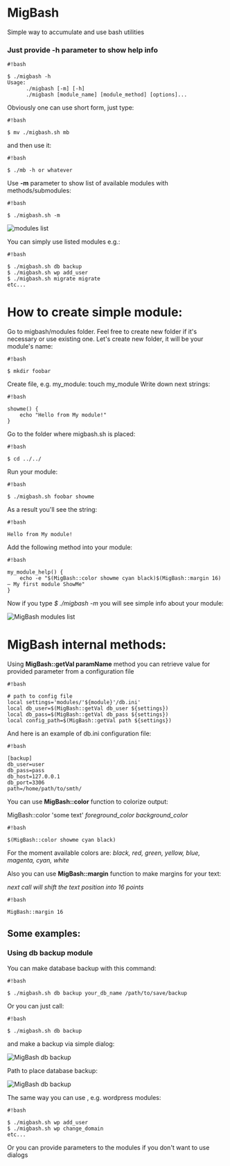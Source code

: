 MigBash
=======

Simple way to accumulate and use bash utilities

### Just provide **-h** parameter to show help info ###

```
#!bash

$ ./migbash -h
Usage:
      ./migbash [-m] [-h]
      ./migbash [module_name] [module_method] [options]...

```
Obviously one can use short form, just type: 

```
#!bash

$ mv ./migbash.sh mb
```
and then use it:

```
#!bash

$ ./mb -h or whatever
```
Use **-m** parameter to show list of available modules with methods/submodules:

```
#!bash

$ ./migbash.sh -m
```

![modules list](http://dl.dropboxusercontent.com/u/44917065/MigBash/MigBash_1.png)

You can simply use listed modules e.g.:

```
#!bash

$ ./migbash.sh db backup
$ ./migbash.sh wp add_user
$ ./migbash.sh migrate migrate
etc...
```
# How to create simple module: #
Go to migbash/modules folder. Feel free to create new folder if it's necessary or use existing one.
Let's create new folder, it will be your module's name:
```
#!bash

$ mkdir foobar
```
Create file, e.g. my_module: touch my_module
Write down next strings:

```
#!bash

showme() {
    echo "Hello from My module!"
}
```
Go to the folder where migbash.sh is placed:

```
#!bash

$ cd ../../
```
Run your module:

```
#!bash

$ ./migbash.sh foobar showme
```
As a result you'll see the string:

```
#!bash

Hello from My module!
```
Add the following method into your module:

```
#!bash

my_module_help() {
    echo -e "$(MigBash::color showme cyan black)$(MigBash::margin 16) – My first module ShowMe"
}
```
Now if you type *$ ./migbash -m* you will see simple info about your module:

![MigBash modules list](http://dl.dropboxusercontent.com/u/44917065/MigBash/MigBash_2.png)

# MigBash internal methods: #
Using **MigBash::getVal paramName** method you can retrieve value for provided parameter from a configuration file

```
#!bash

# path to config file
local settings='modules/'${module}'/db.ini'
local db_user=$(MigBash::getVal db_user ${settings})
local db_pass=$(MigBash::getVal db_pass ${settings})
local config_path=$(MigBash::getVal path ${settings})
```
And here is an example of db.ini configuration file:

```
#!bash

[backup]
db_user=user
db_pass=pass
db_host=127.0.0.1
db_port=3306
path=/home/path/to/smth/
```
You can use **MigBash::color** function to colorize output:

MigBash::color 'some text' *foreground_color background_color*

```
#!bash

$(MigBash::color showme cyan black)
```
For the moment available colors are: *black, red, green, yellow, blue, magenta, cyan, white*

Also you can use **MigBash::margin** function to make margins for your text:

*next call will shift the text position into 16 points*

```
#!bash

MigBash::margin 16
```
## Some examples: ##
### Using db backup module ###
You can make database backup with this command:

```
#!bash

$ ./migbash.sh db backup your_db_name /path/to/save/backup
```
Or you can just call:

```
#!bash

$ ./migbash.sh db backup
```
and make a backup via simple dialog:

![MigBash db backup](http://dl.dropboxusercontent.com/u/44917065/MigBash/MigBash_3.png)

Path to place database backup:

![MigBash db backup](http://dl.dropboxusercontent.com/u/44917065/MigBash/MigBash_4.png)


The same way you can use , e.g. wordpress modules:

```
#!bash

$ ./migbash.sh wp add_user
$ ./migbash.sh wp change_domain
etc...
```
Or you can provide parameters to the modules if you don't want to use dialogs

